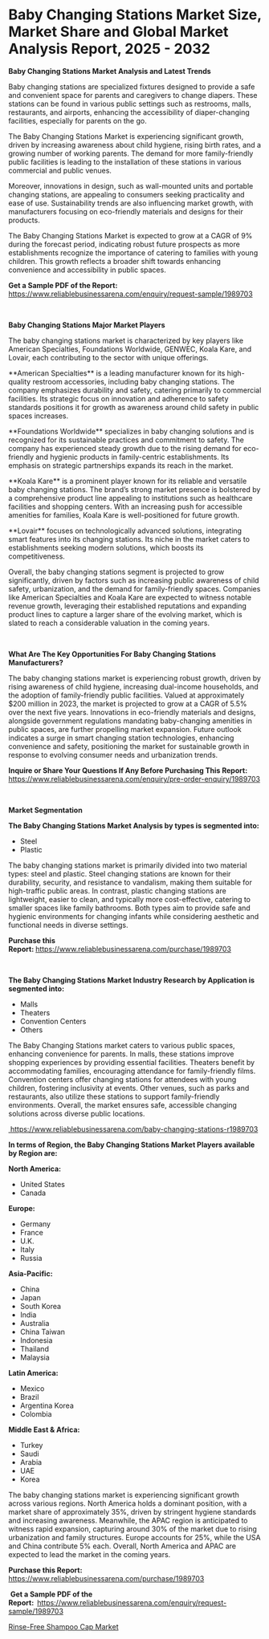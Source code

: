 <p><h1>Baby Changing Stations Market Size, Market Share and Global Market Analysis Report, 2025 - 2032</h1></p><p><strong>Baby Changing Stations Market Analysis and Latest Trends</strong></p>
<p><p>Baby changing stations are specialized fixtures designed to provide a safe and convenient space for parents and caregivers to change diapers. These stations can be found in various public settings such as restrooms, malls, restaurants, and airports, enhancing the accessibility of diaper-changing facilities, especially for parents on the go.</p><p>The Baby Changing Stations Market is experiencing significant growth, driven by increasing awareness about child hygiene, rising birth rates, and a growing number of working parents. The demand for more family-friendly public facilities is leading to the installation of these stations in various commercial and public venues. </p><p>Moreover, innovations in design, such as wall-mounted units and portable changing stations, are appealing to consumers seeking practicality and ease of use. Sustainability trends are also influencing market growth, with manufacturers focusing on eco-friendly materials and designs for their products. </p><p>The Baby Changing Stations Market is expected to grow at a CAGR of 9% during the forecast period, indicating robust future prospects as more establishments recognize the importance of catering to families with young children. This growth reflects a broader shift towards enhancing convenience and accessibility in public spaces.</p></p>
<p><strong>Get a Sample PDF of the Report:&nbsp;</strong> <a href="https://www.reliablebusinessarena.com/enquiry/request-sample/1989703?utm_campaign=2238&utm_medium=2&utm_source=Github&utm_content=ia&utm_term=10022025&utm_id=baby-changing-stations">https://www.reliablebusinessarena.com/enquiry/request-sample/1989703</a></p>
<p>&nbsp;</p>
<p><strong>Baby Changing Stations Major Market Players</strong></p>
<p><p>The baby changing stations market is characterized by key players like American Specialties, Foundations Worldwide, GENWEC, Koala Kare, and Lovair, each contributing to the sector with unique offerings. </p><p>**American Specialties** is a leading manufacturer known for its high-quality restroom accessories, including baby changing stations. The company emphasizes durability and safety, catering primarily to commercial facilities. Its strategic focus on innovation and adherence to safety standards positions it for growth as awareness around child safety in public spaces increases.</p><p>**Foundations Worldwide** specializes in baby changing solutions and is recognized for its sustainable practices and commitment to safety. The company has experienced steady growth due to the rising demand for eco-friendly and hygienic products in family-centric establishments. Its emphasis on strategic partnerships expands its reach in the market.</p><p>**Koala Kare** is a prominent player known for its reliable and versatile baby changing stations. The brand’s strong market presence is bolstered by a comprehensive product line appealing to institutions such as healthcare facilities and shopping centers. With an increasing push for accessible amenities for families, Koala Kare is well-positioned for future growth.</p><p>**Lovair** focuses on technologically advanced solutions, integrating smart features into its changing stations. Its niche in the market caters to establishments seeking modern solutions, which boosts its competitiveness. </p><p>Overall, the baby changing stations segment is projected to grow significantly, driven by factors such as increasing public awareness of child safety, urbanization, and the demand for family-friendly spaces. Companies like American Specialties and Koala Kare are expected to witness notable revenue growth, leveraging their established reputations and expanding product lines to capture a larger share of the evolving market, which is slated to reach a considerable valuation in the coming years.</p></p>
<p>&nbsp;</p>
<p><strong>What Are The Key Opportunities For Baby Changing Stations Manufacturers?</strong></p>
<p><p>The baby changing stations market is experiencing robust growth, driven by rising awareness of child hygiene, increasing dual-income households, and the adoption of family-friendly public facilities. Valued at approximately $200 million in 2023, the market is projected to grow at a CAGR of 5.5% over the next five years. Innovations in eco-friendly materials and designs, alongside government regulations mandating baby-changing amenities in public spaces, are further propelling market expansion. Future outlook indicates a surge in smart changing station technologies, enhancing convenience and safety, positioning the market for sustainable growth in response to evolving consumer needs and urbanization trends.</p></p>
<p><strong>Inquire or Share Your Questions If Any Before Purchasing This Report:</strong> <a href="https://www.reliablebusinessarena.com/enquiry/pre-order-enquiry/1989703?utm_campaign=2238&utm_medium=2&utm_source=Github&utm_content=ia&utm_term=10022025&utm_id=baby-changing-stations">https://www.reliablebusinessarena.com/enquiry/pre-order-enquiry/1989703</a></p>
<p>&nbsp;</p>
<p><strong>Market Segmentation</strong></p>
<p><strong>The Baby Changing Stations Market Analysis by types is segmented into:</strong></p>
<p><ul><li>Steel</li><li>Plastic</li></ul></p>
<p><p>The baby changing stations market is primarily divided into two material types: steel and plastic. Steel changing stations are known for their durability, security, and resistance to vandalism, making them suitable for high-traffic public areas. In contrast, plastic changing stations are lightweight, easier to clean, and typically more cost-effective, catering to smaller spaces like family bathrooms. Both types aim to provide safe and hygienic environments for changing infants while considering aesthetic and functional needs in diverse settings.</p></p>
<p><strong>Purchase this Report:&nbsp;</strong><a href="https://www.reliablebusinessarena.com/purchase/1989703?utm_campaign=2238&utm_medium=2&utm_source=Github&utm_content=ia&utm_term=10022025&utm_id=baby-changing-stations">https://www.reliablebusinessarena.com/purchase/1989703</a></p>
<p>&nbsp;</p>
<p><strong>The Baby Changing Stations Market Industry Research by Application is segmented into:</strong></p>
<p><ul><li>Malls</li><li>Theaters</li><li>Convention Centers</li><li>Others</li></ul></p>
<p><p>The Baby Changing Stations market caters to various public spaces, enhancing convenience for parents. In malls, these stations improve shopping experiences by providing essential facilities. Theaters benefit by accommodating families, encouraging attendance for family-friendly films. Convention centers offer changing stations for attendees with young children, fostering inclusivity at events. Other venues, such as parks and restaurants, also utilize these stations to support family-friendly environments. Overall, the market ensures safe, accessible changing solutions across diverse public locations.</p></p>
<p><a href="https://www.reliablebusinessarena.com/baby-changing-stations-r1989703?utm_campaign=2238&utm_medium=2&utm_source=Github&utm_content=ia&utm_term=10022025&utm_id=baby-changing-stations">&nbsp;https://www.reliablebusinessarena.com/baby-changing-stations-r1989703</a></p>
<p><strong>In terms of Region, the Baby Changing Stations Market Players available by Region are:</strong></p>
<p>
    <p> <strong> North America: </strong>
        <ul>
            <li>United States</li>
            <li>Canada</li>
        </ul>
        </p> 
    <p> <strong> Europe: </strong>
        <ul>
            <li>Germany</li>
            <li>France</li>
            <li>U.K.</li>
            <li>Italy</li>
            <li>Russia</li>
        </ul>
        </p> 
    <p> <strong> Asia-Pacific: </strong>
        <ul>
            <li>China</li>
            <li>Japan</li>
            <li>South Korea</li>
            <li>India</li>
            <li>Australia</li>
            <li>China Taiwan</li>
            <li>Indonesia</li>
            <li>Thailand</li>
            <li>Malaysia</li>
        </ul>
        </p> 
    <p> <strong> Latin America: </strong>
        <ul>
            <li>Mexico</li>
            <li>Brazil</li>
            <li>Argentina Korea</li>
            <li>Colombia</li>
        </ul>
        </p> 
    <p> <strong> Middle East & Africa: </strong>
        <ul>
            <li>Turkey</li>
            <li>Saudi</li>
            <li>Arabia</li>
            <li>UAE</li>
            <li>Korea</li>
        </ul>
    </p>
    </p>
<p><p>The baby changing stations market is experiencing significant growth across various regions. North America holds a dominant position, with a market share of approximately 35%, driven by stringent hygiene standards and increasing awareness. Meanwhile, the APAC region is anticipated to witness rapid expansion, capturing around 30% of the market due to rising urbanization and family structures. Europe accounts for 25%, while the USA and China contribute 5% each. Overall, North America and APAC are expected to lead the market in the coming years.</p></p>
<p><strong>Purchase this Report: </strong><a href="https://www.reliablebusinessarena.com/purchase/1989703?utm_campaign=2238&utm_medium=2&utm_source=Github&utm_content=ia&utm_term=10022025&utm_id=baby-changing-stations">https://www.reliablebusinessarena.com/purchase/1989703</a></p>
<p>&nbsp;<strong>Get a Sample PDF of the Report:&nbsp;&nbsp;</strong><a href="https://www.reliablebusinessarena.com/enquiry/request-sample/1989703?utm_campaign=2238&utm_medium=2&utm_source=Github&utm_content=ia&utm_term=10022025&utm_id=baby-changing-stations">https://www.reliablebusinessarena.com/enquiry/request-sample/1989703</a></p>
<p><strong></strong></p>
<p><p><a href="https://github.com/WashimHussain441/Market-Research-Report-List-1/blob/main/rinse-free-shampoo-cap-market.md?utm_campaign=2238&utm_medium=2&utm_source=Github&utm_content=ia&utm_term=10022025&utm_id=baby-changing-stations">Rinse-Free Shampoo Cap Market</a></p></p>
